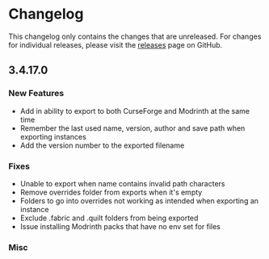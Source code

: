 # Changelog

This changelog only contains the changes that are unreleased. For changes for individual releases, please visit the
[releases](https://github.com/ATLauncher/ATLauncher/releases) page on GitHub.

## 3.4.17.0

### New Features
- Add in ability to export to both CurseForge and Modrinth at the same time
- Remember the last used name, version, author and save path when exporting instances
- Add the version number to the exported filename

### Fixes
- Unable to export when name contains invalid path characters
- Remove overrides folder from exports when it's empty
- Folders to go into overrides not working as intended when exporting an instance
- Exclude .fabric and .quilt folders from being exported
- Issue installing Modrinth packs that have no env set for files

### Misc
